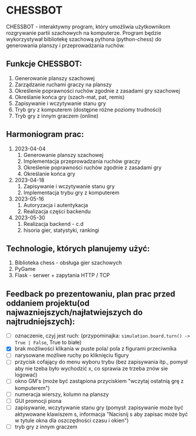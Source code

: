 # CHESSBOT

CHESSBOT - interaktywny program, który umożliwia użytkownikom rozgrywanie partii szachowych na komputerze. Program będzie wykorzystywał bibliotekę szachową pythona (python-chess) do generowania planszy i przeprowadzania ruchów.



## Funkcje CHESSBOT:

1. Generowanie planszy szachowej
2. Zarządzanie ruchami graczy na planszy
3. Określenie poprawności ruchów zgodnie z zasadami gry szachowej
4. Określanie końca gry (szach-mat, pat, remis)
5. Zapisywanie i wczytywanie stanu gry
6. Tryb gry z komputerem (dostępne różne poziomy trudności)
7. Tryb gry z innym graczem (online)

## Harmoniogram prac:

1. 2023-04-04
    1. Generowanie planszy szachowej
    2. Implementacja przeprowadzania ruchów graczy
    3. Określenie poprawności ruchów zgodnie z zasadami gry
    4. Określanie końca gry
2. 2023-04-18
    1. Zapisywanie i wczytywanie stanu gry
    2. Implementacja trybu gry z komputerem
3. 2023-05-16
    1. Autoryzacja i autentykacja
    2. Realizacja części backendu
4. 2023-05-30
    1. Realizacja backend - c.d
    2. hisoria gier, statystyki, rankingi
 
## Technologie, których planujemy użyć:

1. Biblioteka chess - obsługa gier szachowych
2. PyGame
3. Flask - serwer + zapytania HTTP / TCP

## Feedback po prezentowaniu, plan prac przed oddaniem projektu(od najwazniejszych/najłatwiejszych do najtrudniejszych):
- [ ] oznaczenie, czyj jest ruch:
  (przypominajka: ```simulation.board.turn() -> True | False```, True to białe)
- [x] brak możliwości klikania w puste pola/ pola z figurami przeciwnika
- [ ] narysowane możliwe ruchy po kliknięciu figury
- [ ] przycisk cofający do menu wyboru trybu (bez zapisywania itp., pomysł aby nie tzeba było wychodzić x, co sprawia ze trzeba znów sie logować)
- [ ] okno GM's (może być zastąpiona przyciskiem "wczytaj ostatnią grę z komputerem")
- [ ] numeracja wierszy, kolumn na planszy
- [ ] GUI promocji piona
- [ ] zapisywanie, wczytywanie stanu gry (pomysł: zapisywanie może być aktywowane klawiszem s, informacja "Nacisnij s aby zapisac może być w tytule okna dla oszczędności czasu i okien")
- [ ] tryb gry z innym graczem
